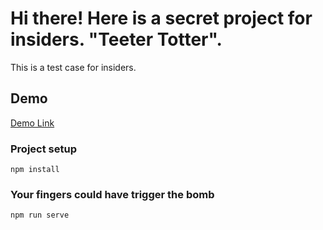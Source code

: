 # Hi there! Here is a secret project for insiders. "Teeter Totter". 

This is a test case for insiders. 

## Demo
[Demo Link](https://60d92c16b2ce2d792ba10e5a--vigorous-roentgen-9bfed3.netlify.app/)

### Project setup
```
npm install
```

### Your fingers could have trigger the bomb
```
npm run serve
```

